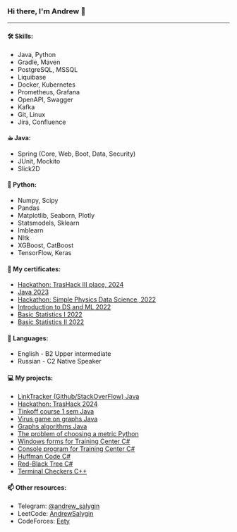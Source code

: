 ### Hi there, I'm Andrew 👋
---
#### 🛠 Skills:
- Java, Python
- Gradle, Maven
- PostgreSQL, MSSQL
- Liquibase
- Docker, Kubernetes
- Prometheus, Grafana
- OpenAPI, Swagger
- Kafka
- Git, Linux
- Jira, Confluence

#### ☕︎ Java:
- Spring (Core, Web, Boot, Data, Security)
- JUnit, Mockito
- Slick2D

#### 🐍 Python:
- Numpy, Scipy
- Pandas
- Matplotlib, Seaborn, Plotly
- Statsmodels, Sklearn
- Imblearn
- Nltk
- XGBoost, CatBoost
- TensorFlow, Keras

#### 📜 My certificates:
- [Hackathon: TrasHack III place, 2024](https://disk.yandex.ru/i/HQl1HWBkAVBlVQ)
- [Java 2023](https://www.udemy.com/certificate/UC-637732ed-8dfe-4ba9-a6f2-2f1685d7a682/)
- [Hackathon: Simple Physics Data Science, 2022](https://oec-static.sgu.ru/storage/oec-ruby/ipsilon//uploads/portfolio/file/user_file/304411/SGU1.jpg)
- [Introduction to DS and ML 2022](https://stepik.org/cert/1596482)
- [Basic Statistics I 2022](https://stepik.org/cert/1569856)
- [Basic Statistics II 2022](https://stepik.org/cert/1584809)

#### 💬 Languages:
- English - B2 Upper intermediate
- Russian - C2 Native Speaker

#### 💻 My projects:
- [LinkTracker (Github/StackOverFlow) Java](https://github.com/AndrewSalygin/LinkTracker-Tinkoff)
- [Hackathon: TrasHack 2024](https://github.com/GreenCatsTeam/hackathon-2024)
- [Tinkoff course 1 sem Java](https://github.com/AndrewSalygin/java-course-tinkoff-2023)
- [Virus game on graphs Java](https://github.com/AndrewSalygin/graphCourse/tree/game)
- [Graphs algorithms Java](https://github.com/AndrewSalygin/graphCourse)
- [The problem of choosing a metric Python](https://github.com/AndrewSalygin/metrics)
- [Windows forms for Training Center C#](https://github.com/AndrewSalygin/forms_for_training_center)
- [Console program for Training Center C#](https://github.com/AndrewSalygin/FitnessCenterConsole3Levels)
- [Huffman Code C#](https://github.com/AndrewSalygin/HuffmanCode)
- [Red-Black Tree C#](https://github.com/AndrewSalygin/RBTree_cs)
- [Terminal Checkers С++](https://github.com/AndrewSalygin/checkers)

#### 📫 Other resources:
- Telegram: [@andrew_salygin](https://t.me/andrew_salygin)
- LeetCode: [AndrewSalygin](https://leetcode.com/AndrewSalygin/)
- CodeForces: [Eety](https://codeforces.com/profile/Eety)
<!--
**AndrewSalygin/AndrewSalygin** is a ✨ _special_ ✨ repository because its `README.md` (this file) appears on your GitHub profile.

Here are some ideas to get you started:

- 🔭 I’m currently working on ...
 ...
- 👯 I’m looking to collaborate on ...
- 🤔 I’m looking for help with ...
- 💬 Ask me about ...
- 📫 How to reach me: ...
- 😄 Pronouns: ...
- ⚡ Fun fact: ...
-->

